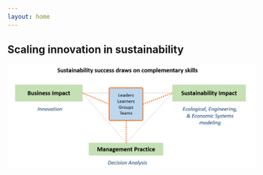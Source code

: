 ```yaml
---
layout: home
---
```


<h2>Scaling innovation in sustainability</h2>

![Capability Dimensions](/assets/images/complementary-skills.png)
